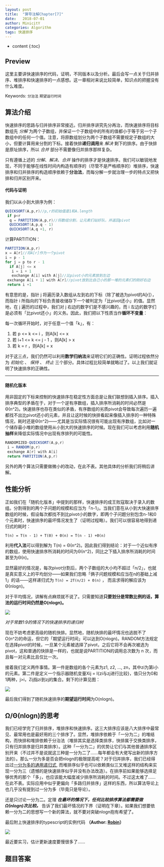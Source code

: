 ```yaml
---
layout: post
title:  "算导注解Chapter[7]"
date:   2018-07-01
author: MinicitY
categories: Algorithm
tags: 快速排序
---
```


* content
{:toc}

## **Preview**
这里主要讲快速排序的代码，证明，不同版本以及分析。最后会写一点关于归并排序、堆排序和快速排序的一点感想。这一章相对来说比较简单，知识点的把握没有什么难度。

Keywords: `分治法` `期望运行时间`




## **算法介绍**

快速排序的思路与归并排序非常接近。归并排序讲究先分再治，而快速排序将目标数组先 _分解_ 为两个子数组，并保证一个子数组中的所有的值都小于等于另一个子数组中的任何一个值。注意，将原数组划分为两个子数组不需要规定子数组的大小，但要计算用来分割的下标。接着快排**递归调用**来 _解决_ 剩下的排序。由于快排是原址排序，所以 _合并_ 部分不需要像归并排序那样复杂。

只有遵循上述的  _分解_、_解决_、_合并_ 操作的排序才是快速排序。我们可以敏锐地发现，不同于能够在线性时间内构造有顺序的（尽管不是严格顺序的）堆排序，快速排序和归并排序的构造顺序依赖于**分治法**，而每分解一步就治理一步的特点又把快排和归并区别开来。

#### 代码与证明

我们以从小到大排序为例：

```java
QUICKSORT(A,p,r)//p,r的初始值是1和A.length
 if p<r
  q = PARTITION(A,p,r)//将数组分割，让元素们站好队，并返回pivot
  QUICKSORT(A,p,q - 1)
  QUICKSORT(A,q +1, r)
```
计算PARTITION：

```java
PARTITION(A,p,r)
x = A[r]//将A[r]作为一个pivot
i = p - 1
for j = p to r - 1
  if A[j] <= x
   i = i + 1
   exchange A[i] with A[j]//比pivot小的元素放到左边
 exchange A[i + 1] with A[r]//pivot放到比自己小的那一堆的元素们的刚好右边
 return i +1
```
有意思的是，指针 j 将遍历录入数组从左到右的下标（除了被选为pivot的A[r]），而指针 i 所指向的下标负责接收储存下一个被判定为「比pivot还小」的值。显然地，在 j 遍历的过程中，我们对 j 右边的数字们是不感兴趣的，而 i 左边的数字们是必须有「比pivot还小」的义务。因此，我们把以下性质当作**循环不变量**：

每一次循环开始时，对于任意一个值「k」，有：
1. 若 p <= k <= i ，则A[k] <= x
2. 若 i+1 <= k <= j - 1 ，则A[k] > x
3. 若 k = r ，则A[k] = x

对于这三点，我们仍然可以利用**数学归纳法**来证明它们的正确性。证明过程依然分为 _初始化_ 、 _保持_ 、 _终止_ 三个部分。具体过程比较简单就略过了。以上我们就证明了快速排序的正确性。

***

#### 随机化版本

用非固定的下标来控制的快速排序在稳定性方面总是让我们联想到插入排序。插入排序典型的矛盾在于，对于一个逆有序数组，插入排序所消耗的时间必然是Θ(n^2)。快速排序也存在类似的矛盾，有序数组的劣质pivot会导致每次遍历一遍都找不出比pivot还小的元素，并且让这时候的快排看起来像插入排序的一种特殊情况，耗时还是Θ(n^2)——尤其是当实际情况很有可能出现有序数组，比如对一个储存最小堆的数组使用从小到大的快速排序的时候。现在我们可以考虑利用**随机抽样**来降低实际情况中出现有序排列的可能性。

```java
RANDOMIZED-QUICKSORT(A,p,r)
 i = RANDOM(p,r)
 exchange A[r] with A[i]
 return PARTITION(A,p,r)
```

另外的两个算法只需要做微小的改动，在此不表。其他具体的分析我们将稍后讲解。

## **性能分析**

正如我们在「随机化版本」中提到的那样，快速排序的成王败寇取决于录入的数组。分割得到的两个子问题的规模和应当为「n-1」。当我们意在从小到大快速排序数组的时候，假设每次都找不到比pivot小的数字，即两个子问题分别包含n-1和0个元素时，快速排序的最坏情况发生了（证明过程略）。我们可以很容易地得到递归式的耗时：

` T(n) = T(n - 1) + T(0) + Θ(n) = T(n - 1) +Θ(n) `

利用**代入法**可以得到解为 T(n) = Θ(n^2)。因此我们得到结论：对于一个近似有序的数组，使用快速排序所消耗的时间为Θ(n^2)，同比之下插入排序所消耗的时间甚至为Θ(n)。

显然最好的情况是，每次pivot分割后，两个子数组的大小均不超过「n/2」，也就是真实意义上的平均划分——如果我们忽略「俩子问题规模和应当在n的基础上减1」的话——这样递归式为 ` T(n) = 2T(n/2) + Θ(n) ` ， 而且求得的解应该为Θ(nlogn)。

对于平均情况，讲解有点麻烦就不说了。只需要知道**只要划分是常数比例的话，算法的运行时间仍然是O(nlogn)。**

![]( https://github.com/MinicitY/MyImg/blob/master/%E5%BF%AB%E9%80%9F%E6%8E%92%E5%BA%8F%E7%9A%84%E9%80%92%E5%BD%92%E6%A0%91.png?raw=true)

_对于常数1:9的情况下的快速排序的递归树_

现在不妨考虑更高级的随机快排。显然地，随机快排的最坏情况也逃脱不了O(n^2)的命运，但它的「期望运行时间」可以达到O(nlogn)。RANDOM方法规定在选择pivot的时候，一旦某个元素被选择了pivot，之后它将不会再次被选为pivot，这和普通的快排是一样的，也就是说PARTITION的调用总次数为 n 次，而且每一对元素比且仅比一次。

接着我们定义两件事情。第一件是数组的各个元素为z1, z2, …, zn，其中zi为第i小的元素。第二件是定义一个指示器随机变量Xij = I{zi与zj进行比较}，值只分为0和1两种，j>i，Zij指zi到zj的集合。剩下的计算见图：

![]( https://github.com/MinicitY/MyImg/blob/master/%E9%9A%8F%E6%9C%BA%E5%BF%AB%E6%8E%92%E5%88%86%E6%9E%90.png?raw=true)

最后我们得到了随机快速排序的**期望运行时间**为O(nlogn)。

## **Ω/Θ(nlogn)的思考**

我们已经学完了归并排序，堆排序和快速排序。这三大排序应该是八大排序中最常见、最常用也是最好用的三个排序了。显然，堆排序依赖于「一分为二」的堆结构，而快排和堆排依赖于分治法（堆排其实是选择类排序，快排属于交换类排序，只有归并排序是归并类排序）。这种「一分为二」的优势让它们与其他普通排序区别开来（不过并不是说就这三种是一分为二了……每年都会有大佬写出新的排序方法的）。那么一分为多是否会把nlogn的极限提高呢？对于归并排序，我们已经得出过[一分为多的通用递归式]( https://github.com/MinicitY/MyImg/blob/master/%E9%80%9A%E7%94%A8%E5%88%86%E6%B2%BB%E9%80%92%E5%BD%92%E5%BC%8F.png?raw=true), 而堆排序似乎也可以依赖类似三叉堆这样的结构来实现一分为三（遗憾的是快速排序似乎并没有办法改造）。在排序前如果能够选择足够优秀的那个「多」，也应该能大幅度减少排序所消耗的时间。不过这太难了……在此不表。实际应用中似乎更偏向「多路归并排序」这样的东西，所以算法导论上也几乎没有提到过一分为多（毕竟只是导论）。

还是只讨论一分为二。定理 _**在最坏的情况下，任何比较排序算法都需要做Ω(nlogn)次比较。**_ 告诉了我们最坏情况的下界（证明在下章）。如果我们想要依赖一分为二的思想写一个新的算法，就不要对突破nlogn抱有希望了。

最后附上快速排序的typescript的实例代码 **（Author: [Robin](http://www.robin-blog.com/)）**

![](https://github.com/MinicitY/MyImg/blob/master/%E5%BF%AB%E6%8E%92%E7%A4%BA%E4%BE%8B%E4%BB%A3%E7%A0%81.png?raw=true)


最近要实习，估计更新速度要慢很多了……



## **题目答案**
